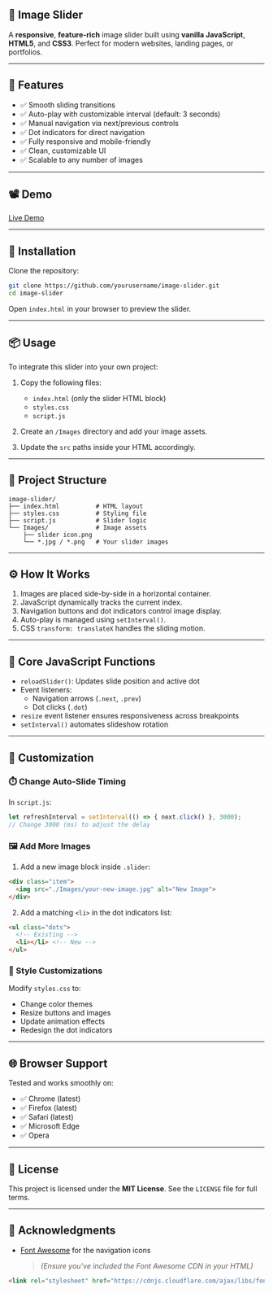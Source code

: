 ## 🌠 Image Slider

A **responsive**, **feature-rich** image slider built using **vanilla JavaScript**, **HTML5**, and **CSS3**. Perfect for modern websites, landing pages, or portfolios.

---

## 🔧 Features

- ✅ Smooth sliding transitions
- ✅ Auto-play with customizable interval (default: 3 seconds)
- ✅ Manual navigation via next/previous controls
- ✅ Dot indicators for direct navigation
- ✅ Fully responsive and mobile-friendly
- ✅ Clean, customizable UI
- ✅ Scalable to any number of images

---

## 📽️ Demo

[Live Demo](https://4rshxnth.github.io/IMAGE-SLIDER/)

---

## 🚀 Installation

Clone the repository:

```bash
git clone https://github.com/yourusername/image-slider.git
cd image-slider
```

Open `index.html` in your browser to preview the slider.

---

## 📦 Usage

To integrate this slider into your own project:

1. Copy the following files:
   - `index.html` (only the slider HTML block)
   - `styles.css`
   - `script.js`

2. Create an `/Images` directory and add your image assets.

3. Update the `src` paths inside your HTML accordingly.

---

## 📁 Project Structure

```plaintext
image-slider/
├── index.html          # HTML layout
├── styles.css          # Styling file
├── script.js           # Slider logic
└── Images/             # Image assets
    ├── slider icon.png
    └── *.jpg / *.png   # Your slider images
```

---

## ⚙️ How It Works

1. Images are placed side-by-side in a horizontal container.
2. JavaScript dynamically tracks the current index.
3. Navigation buttons and dot indicators control image display.
4. Auto-play is managed using `setInterval()`.
5. CSS `transform: translateX` handles the sliding motion.

---

## 🧠 Core JavaScript Functions

- `reloadSlider()`: Updates slide position and active dot
- Event listeners: 
  - Navigation arrows (`.next`, `.prev`)
  - Dot clicks (`.dot`)
- `resize` event listener ensures responsiveness across breakpoints
- `setInterval()` automates slideshow rotation

---

## 🎨 Customization

### ⏱️ Change Auto-Slide Timing

In `script.js`:

```js
let refreshInterval = setInterval(() => { next.click() }, 3000);
// Change 3000 (ms) to adjust the delay
```

### 🖼️ Add More Images

1. Add a new image block inside `.slider`:

```html
<div class="item">
  <img src="./Images/your-new-image.jpg" alt="New Image">
</div>
```

2. Add a matching `<li>` in the dot indicators list:

```html
<ul class="dots">
  <!-- Existing -->
  <li></li> <!-- New -->
</ul>
```

### 🎨 Style Customizations

Modify `styles.css` to:

- Change color themes
- Resize buttons and images
- Update animation effects
- Redesign the dot indicators

---

## 🌐 Browser Support

Tested and works smoothly on:

- ✅ Chrome (latest)
- ✅ Firefox (latest)
- ✅ Safari (latest)
- ✅ Microsoft Edge
- ✅ Opera

---

## 📜 License

This project is licensed under the **MIT License**. See the `LICENSE` file for full terms.

---

## 🙏 Acknowledgments

- [Font Awesome](https://fontawesome.com/) for the navigation icons  
  > *(Ensure you've included the Font Awesome CDN in your HTML)*

```html
<link rel="stylesheet" href="https://cdnjs.cloudflare.com/ajax/libs/font-awesome/6.0.0/css/all.min.css">
```
